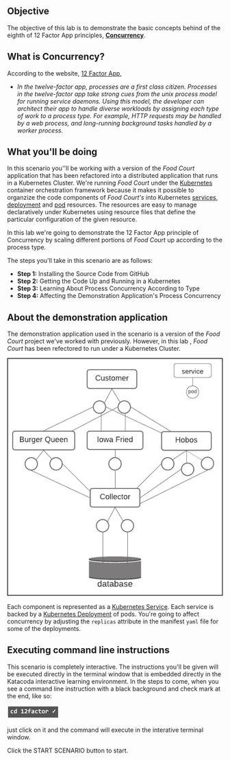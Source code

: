 ## Objective

The objective of this lab is to demonstrate the basic concepts behind of the eighth of 12 Factor App principles, **[Concurrency](https://12factor.net/concurrency)**.

## What is Concurrency?

According to the website, [12 Factor App](https://12factor.net/concurrency), 

* *In the twelve-factor app, processes are a first class citizen. Processes in the twelve-factor app take strong cues from the unix process model for running service daemons. Using this model, the developer can architect their app to handle diverse workloads by assigning each type of work to a process type. For example, HTTP requests may be handled by a web process, and long-running background tasks handled by a worker process.*

## What you'll be doing 

In this scenario you''ll be working with a version of the *Food Court* application that has been refactored into a distributed application that runs in a Kubernetes Cluster. We're running *Food Court* under the [Kubernetes](https://kubernetes.io/docs/home/) container orchestration framework because it makes it possible to organzize the code components of *Food Court's* into Kubernetes [services](https://kubernetes.io/docs/concepts/services-networking/service/), [deployment](https://kubernetes.io/docs/concepts/workloads/controllers/deployment/) and [pod](https://kubernetes.io/docs/concepts/workloads/pods/) resources. The resources are easy to manage declaratively under Kubernetes using resource files that define the particular configuration of the given resource.

In this lab we're going to demonstrate the 12 Factor App principle of Concurrency by scaling different portions of *Food Court* up according to the process type.

The steps you'll take in this scenario are as follows:

* **Step 1:** Installing the Source Code from GitHub
* **Step 2:** Getting the Code Up and Running in a Kubernetes
* **Step 3:** Learning About Process Concurrency According to Type
* **Step 4:** Affecting the Demonstration Application's Process Concurrency

## About the demonstration application
The demonstration application used in the scenario is a version of the *Food Court* project we've worked with previously. However, in this lab , *Food Court* has been refectored to run under a Kubernetes Cluster.

![Food Court](12factor-008/assets/foodcourt.jpg)

Each component is represented as a [Kubernetes Service](https://kubernetes.io/docs/concepts/services-networking/service/). Each service is backed by a [Kubernetes Deployment](https://kubernetes.io/docs/concepts/workloads/controllers/deployment/) of pods. You're going to affect concurrency by adjusting the `replicas` attribute in the manifest `yaml` file for some of the deployments.

## Executing command line instructions 

This scenario is completely interactive. The instructions you'll be given will be executed directly in the terminal window that is embedded directly in the Katacoda interactive learning environment. In the steps to come, when you see a command line instruction with a black background and check mark at the end, like so:

![Katacoda command line](12factor-008/assets/command-01.png)

just click on it and the command will execute in the interative terminal window.

Click the START SCENARIO button to start.